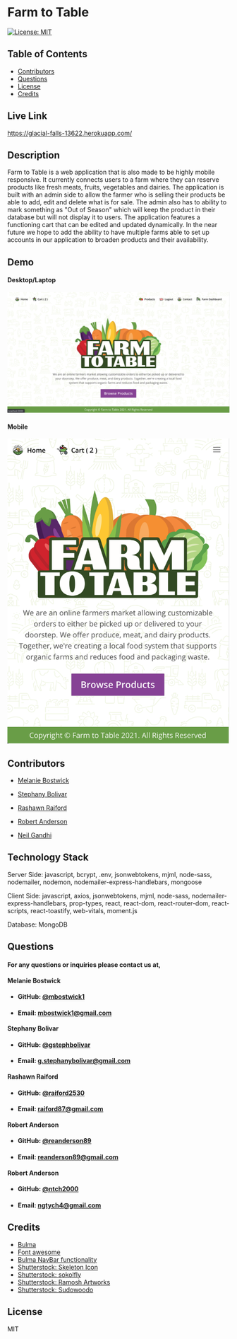 # **Farm to Table**
  [![License: MIT](https://img.shields.io/badge/License-MIT-yellow.svg)](https://opensource.org/licenses/MIT)
  
  ## **Table of Contents**
  * [Contributors](#contributors)
  * [Questions](#questions)
  * [License](#license)
  * [Credits](#credits)
      
  ## **Live Link**
  https://glacial-falls-13622.herokuapp.com/      
  ## **Description**
  Farm to Table is a web application that is also made to be highly mobile responsive. It currently connects users to a farm where they can reserve products like fresh meats, fruits, vegetables and dairies. The application is built with an admin side to allow the farmer who is selling their products be able to add, edit and delete what is for sale. The admin also has to ability to mark something as "Out of Season" which will keep the product in their database but will not display it to users. The application features a functioning cart that can be edited and updated dynamically. In the near future we hope to add the ability to have multiple farms able to set up accounts in our application to broaden products and their availability.
  ## **Demo**
  #### **Desktop/Laptop**
  ![home page](client/public/assets/readMe/homeDesktop.png)

  #### **Mobile**
  ![home page](client/public/assets/readMe/homeMobile.png)

      
   ## **Contributors**
  * [Melanie Bostwick](https://github.com/mbostwick1)

  * [Stephany Bolivar](https://github.com/gstephbolivar)  

  * [Rashawn Raiford](https://github.com/raiford2530)
      
  * [Robert Anderson](https://github.com/reanderson89)

  * [Neil Gandhi](https://github.com/ntch2000)

  
  ## **Technology Stack**
  Server Side: javascript, bcrypt, .env, jsonwebtokens, mjml, node-sass, nodemailer, nodemon, nodemailer-express-handlebars, mongoose

  Client Side: javascript, axios, jsonwebtokens, mjml, node-sass, nodemailer-express-handlebars, prop-types, react, react-dom, react-router-dom, react-scripts, react-toastify, web-vitals, moment.js

  Database: MongoDB
  


  ## **Questions**   
  ####    **For any questions or inquiries please contact us at,**


**Melanie Bostwick**
  * #### **GitHub:** [@mbostwick1](https://github.com/mbostwick1)
  * #### **Email:** [mbostwick1@gmail.com](mbostwick1@gmail.com)

 **Stephany Bolivar**
  * #### **GitHub:** [@gstephbolivar](https://github.com/gstephbolivar)
  * #### **Email:** [g.stephanybolivar@gmail.com](g.stephanybolivar@gmail.com)
  
**Rashawn Raiford**
  * #### **GitHub:** [@raiford2530](https://github.com/raiford2530)
  * #### **Email:** [raiford87@gmail.com](raiford87@gmail.com)

**Robert Anderson**
  * #### **GitHub:** [@reanderson89](https://github.com/reanderson89)
  * #### **Email:** [reanderson89@gmail.com](reanderson89@gmail.com)

**Robert Anderson**
  * #### **GitHub:** [@ntch2000](https://github.com/ntch2000)
  * #### **Email:** [ngtych4@gmail.com](ngtych4@gmail.com)

  ## **Credits**
   * [Bulma](https://bulma.io/)
   * [Font awesome](https://fontawesome.com/)
   * [Bulma NavBar functionality](https://codepen.io/Nikitoss334/pen/VOEdVY)
   * [Shutterstock: Skeleton Icon](https://www.shutterstock.com/g/rudiak)
   * [Shutterstock: sokolfly](https://www.shutterstock.com/g/artemsokol)
   * [Shutterstock: Ramosh Artworks](https://www.shutterstock.com/g/ramoshed)
   * [Shutterstock: Sudowoodo](https://www.shutterstock.com/g/Sudowoodo)

  
    
  ## **License**
  MIT
      

